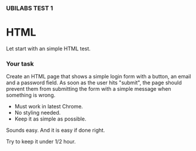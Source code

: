 ### UBILABS TEST 1
# HTML

Let start with an simple HTML test.

### Your task

Create an HTML page that shows a simple login form with a button, an email and a password field. As soon as the user hits "submit", the page should prevent them from submitting the form with a simple message when something is wrong.

* Must work in latest Chrome.
* No styling needed.
* Keep it as simple as possible.

Sounds easy. And it is easy if done right.

Try to keep it under 1/2 hour.
